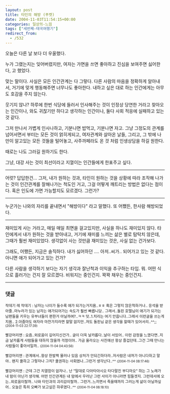 ```yaml
---
layout: post
title: 타인의 해방 (푸켓)
date: 2004-11-03T11:54:15+00:00
categories: 일상의-느낌
tags: ["세번째-태국여행기"]
redirect_from:
  - /532
---
```


오늘은 다른 날 보다 더 우울했다.

누가 그랬는지는 잊어버렸지만, 여자는 가면을 쓰면 좋아하고 진심을 보여주면 싫어한다, 고 했었다.

맞는 말이다. 사실은 모든 인간관계는 다 그렇다. 다른 사람의 마음을 정확하게 알아내서, 거기에 맞게 행동해주면 너무나도 좋아한다. 내하고 싶은 대로 하는 인간에게는 아무도 호감을 주지 않는다.

웃기지 않나? 하루에 한번 식당에 들러서 인사해주는 것이 인정상 당연한 거라고 찾아오는 인간이나, 와도 귀찮기만 하다고 생각하는 인간이나, 둘다 사회 적응에 실패하고 있는 것 같다.

그저 만나서 가볍게 인사나하고, 기분나면 밥먹고, 기분나면 자고. 그냥 그정도의 관계를 넘어서면서 부터는 모든 것이 얽히게되고, 여자관계와 살아온 날들, 그리고, 그 밖에 나만이 알고있는 모든 것들을 털어놓고, 사주까페라도 온 것 처럼 인생상담을 하길 원한다.

때로는 나도 그러길 원하기도 한다.

그냥, 대강 사는 것이 최선이라고 지껄이는 인간들에게 한표주고 싶다.

----

어럿? 답답한건... 그저, 내가 원하는 것과, 타인이 원하는 것을 상황에 따라 조작해 나가는 것이 인간관계를 잘해나가는 척도인 거고, 그걸 어떻게 깨트리는 방법은 없다는 점이다. 혹은 인도에 가면 가능할지도 모르겠다. 그런가?

---

누군가는 나와의 자리를 끝내면서 "해방이다" 라고 말했다. 또 어쨌든, 한사람 해방되었다.

----

재미있게 사는 거라고, 매일 매일 최면을 걸고있지만, 사실을 하나도 재미있지 않다. 타인에게서 내가 원하는 것을 받아내고, 거기에 재미를 느끼는 삶은 별로 탐탁치 않은데, 그때가 훨씬 재미있었다. 생각없이 사는 것만큼 재미있는 것은, 사실 없는 건가보다.

그래도, 어쨌든, 지금은 솔직하다. 내가 싫어하던 .... 아저..씨가.. 되어가고 있는 것 같다. 아니면 애가 되어가고 있는 건가?

다른 사람을 생각하기 보다는 자기 생각과 잘난척과 이익을 추구하는 타입. 뭐. 어떤 식으로 흘러가는 건지 잘 모르겠다. 비워지는 중인건지. 꽉꽉 채우는 중인건지.

* * *

### 댓글



<!--- cmt:892 --->
<!--- mail: --->
<!--- parent:0 --->

<small class=comment>작데기 레 작데기 : 남자는 나이가 들수록 애가 되가는거지욤..ㅎㅎ 혹은 그렇지 않은척하거나.. 응석을 받아줄..마누라가 있는 남자는  애가되어가는 속도가 훨씬 빠릅니당..  그래서..돌핀 호텔님이 애기가 되가는 남편들을 키우는 유부녀들이 편한거 아닐까여?..ㅋㅋ  덧..1.치리는 여기 안옵니다..그래서 이런글을 쓰는게지욤.. 2.아줌마도 여자라 마찬가지라면 할말 없지만..저도 돌핀님 같은 생각을 할때가 있어서리..^^;; <small>(2004-11-03 22:17:39)</small></small>


<!--- cmt:893 --->
<!--- mail: --->
<!--- parent:0 --->

<small class=comment>빨강머리앤 : 요즘..외로움이 깊어지신건가.. 글이 더욱 날카롭다..날이 서있어.. 이런 감정을 느꼈다면..지금  날카롭게 사람들을 대하지 않을까 걱정이야.. 가금 올라오는 사진에선 항상 즐겁던데..그건 그때 만나는 사람들이 좋아서일까.. <small>(2004-11-04 04:43:56)</small></small>


<!--- cmt:894 --->
<!--- mail: --->
<!--- parent:0 --->

<small class=comment>빨강머리앤 : 관계에서..항상 한발짝 물러나 있음 상처가 안되긴하더라..저사람은 내꺼가 아니다하고 말야.. 왠지 쿨하고 그렇자나 그치? 쿨권하는 사회였나..그런거 생각난다..^^ <small>(2004-11-04 08:17:46)</small></small>


<!--- cmt:895 --->
<!--- mail: --->
<!--- parent:0 --->

<small class=comment>빨강머리앤 : 근데 그건 치열함이 없자나.. 난 "탈대로 다아타아시오 타다말진 부디마오" 하는 그 노래가 내 맘이 아닌가 생각해. 어떤 인간관계든 내 맘에서 우러난 그런 사이가 아니라면 힘들겟지. 그런데서에 오는..외로움이랄까.. 나와 타인과의 괴리감이랄까.. 그런거..느끼면서 죽을때까지 그러는게 삶이 아닐까싶어.. 오늘은 특히 오빠가 보고싶은 하루였다..^^ <small>(2004-11-04 08:18:10)</small></small>

